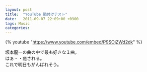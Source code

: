 ```yaml
---
layout: post
title:  "YouTube 貼付けテスト"
date:   2011-09-07 22:09:00 +0900
tags: Music
categories:
---
```


{% youtube "https://www.youtube.com/embed/P9SOjZWd2dk" %}

坂本龍一の曲の中で最も好きな１曲。  
はぁ・・癒される。  
これで明日もがんばれそう。


